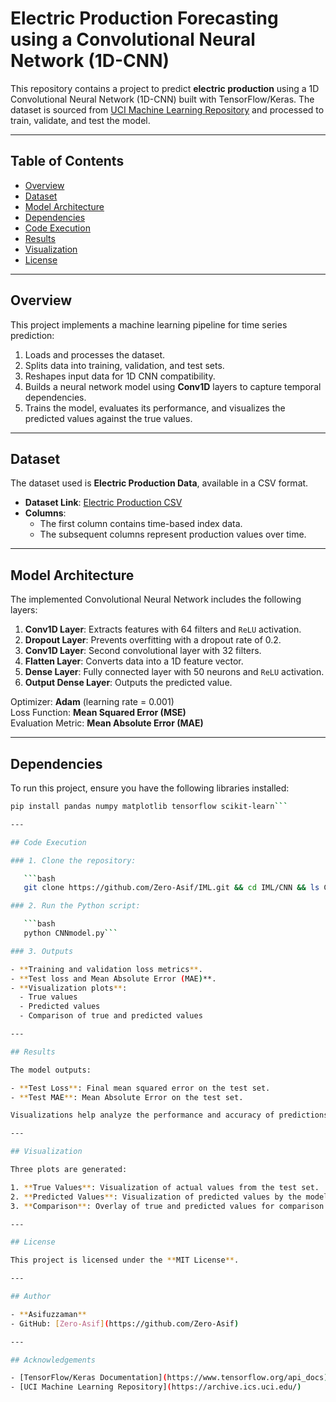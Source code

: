 # Electric Production Forecasting using a Convolutional Neural Network (1D-CNN)

This repository contains a project to predict **electric production** using a 1D Convolutional Neural Network (1D-CNN) built with TensorFlow/Keras. The dataset is sourced from [UCI Machine Learning Repository](https://archive.ics.uci.edu/) and processed to train, validate, and test the model.

---

## Table of Contents

- [Overview](#overview)
- [Dataset](#dataset)
- [Model Architecture](#model-architecture)
- [Dependencies](#dependencies)
- [Code Execution](#code-execution)
- [Results](#results)
- [Visualization](#visualization)
- [License](#license)

---

## Overview

This project implements a machine learning pipeline for time series prediction:
1. Loads and processes the dataset.
2. Splits data into training, validation, and test sets.
3. Reshapes input data for 1D CNN compatibility.
4. Builds a neural network model using **Conv1D** layers to capture temporal dependencies.
5. Trains the model, evaluates its performance, and visualizes the predicted values against the true values.

---

## Dataset

The dataset used is **Electric Production Data**, available in a CSV format.

- **Dataset Link**: [Electric Production CSV](https://raw.githubusercontent.com/Zero-Asif/data/refs/heads/main/electric-production.csv)
- **Columns**:
   - The first column contains time-based index data.
   - The subsequent columns represent production values over time.

---

## Model Architecture

The implemented Convolutional Neural Network includes the following layers:

1. **Conv1D Layer**: Extracts features with 64 filters and `ReLU` activation.
2. **Dropout Layer**: Prevents overfitting with a dropout rate of 0.2.
3. **Conv1D Layer**: Second convolutional layer with 32 filters.
4. **Flatten Layer**: Converts data into a 1D feature vector.
5. **Dense Layer**: Fully connected layer with 50 neurons and `ReLU` activation.
6. **Output Dense Layer**: Outputs the predicted value.

Optimizer: **Adam** (learning rate = 0.001)  
Loss Function: **Mean Squared Error (MSE)**  
Evaluation Metric: **Mean Absolute Error (MAE)**  

---

## Dependencies

To run this project, ensure you have the following libraries installed:

```bash
pip install pandas numpy matplotlib tensorflow scikit-learn```

---

## Code Execution

### 1. Clone the repository:

   ```bash
   git clone https://github.com/Zero-Asif/IML.git && cd IML/CNN && ls CNNmodel.py```

### 2. Run the Python script:

   ```bash
   python CNNmodel.py```

### 3. Outputs

- **Training and validation loss metrics**.  
- **Test loss and Mean Absolute Error (MAE)**.  
- **Visualization plots**:  
  - True values  
  - Predicted values  
  - Comparison of true and predicted values  

---

## Results

The model outputs:

- **Test Loss**: Final mean squared error on the test set.  
- **Test MAE**: Mean Absolute Error on the test set.  

Visualizations help analyze the performance and accuracy of predictions.

---

## Visualization

Three plots are generated:

1. **True Values**: Visualization of actual values from the test set.  
2. **Predicted Values**: Visualization of predicted values by the model.  
3. **Comparison**: Overlay of true and predicted values for comparison.  

---

## License

This project is licensed under the **MIT License**.

---

## Author

- **Asifuzzaman**  
- GitHub: [Zero-Asif](https://github.com/Zero-Asif)

---

## Acknowledgements

- [TensorFlow/Keras Documentation](https://www.tensorflow.org/api_docs)  
- [UCI Machine Learning Repository](https://archive.ics.uci.edu/)
